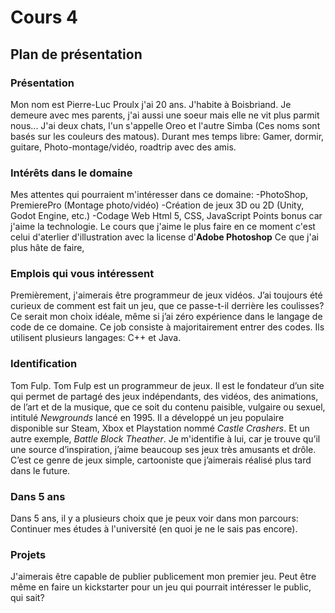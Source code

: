 # Cours 4
## Plan de présentation

### Présentation
Mon nom est Pierre-Luc Proulx j'ai 20 ans. J'habite à Boisbriand. Je demeure avec mes parents, j'ai aussi une soeur mais elle ne vit plus parmit nous...
J'ai deux chats, l'un s'appelle Oreo et l'autre Simba (Ces noms sont basés sur les couleurs des matous).
Durant mes temps libre: Gamer, dormir, guitare, Photo-montage/vidéo, roadtrip avec des amis.
### Intérêts dans le domaine
Mes attentes qui pourraient m'intéresser dans ce domaine: 
-PhotoShop, PremierePro (Montage photo/vidéo)
-Création de jeux 3D ou 2D (Unity, Godot Engine, etc.)
-Codage Web Html 5, CSS, JavaScript
Points bonus car j'aime la technologie.
Le cours que j'aime le plus faire en ce moment c'est celui d'aterlier d'illustration avec la license d'__Adobe Photoshop__
Ce que j'ai plus hâte de faire, 
### Emplois qui vous intéressent
Premièrement, j'aimerais être programmeur de jeux vidéos.  J’ai toujours été curieux de comment est fait un jeu, que ce passe-t-il derrière les coulisses? Ce serait mon choix idéale, même si j’ai zéro expérience dans le langage de code de ce domaine.
Ce job consiste à majoritairement entrer des codes. Ils utilisent plusieurs langages: C++ et Java.


### Identification
Tom Fulp. Tom Fulp est un programmeur de jeux. Il est le fondateur d’un site qui permet de partagé des jeux indépendants, des vidéos, des animations, de l’art et de la musique, que ce soit du contenu paisible, vulgaire ou sexuel, intitulé *Newgrounds* lancé en 1995. Il a développé un jeu populaire disponible sur Steam, Xbox et Playstation nommé *Castle Crashers*. Et un autre exemple, *Battle Block Theather*. 
Je m'identifie à lui, car je trouve qu’il une source d’inspiration, j’aime beaucoup ses jeux très amusants et drôle. C’est ce genre de jeux simple, cartooniste que j’aimerais réalisé plus tard dans le future.


### Dans 5 ans
Dans 5 ans, il y a plusieurs choix que je peux voir dans mon parcours: Continuer mes études à l'université (en quoi je ne le sais pas encore). 

### Projets
J'aimerais être capable de publier publicement mon premier jeu. Peut être même en faire un kickstarter pour un jeu qui pourrait intéresser le public, qui sait?
